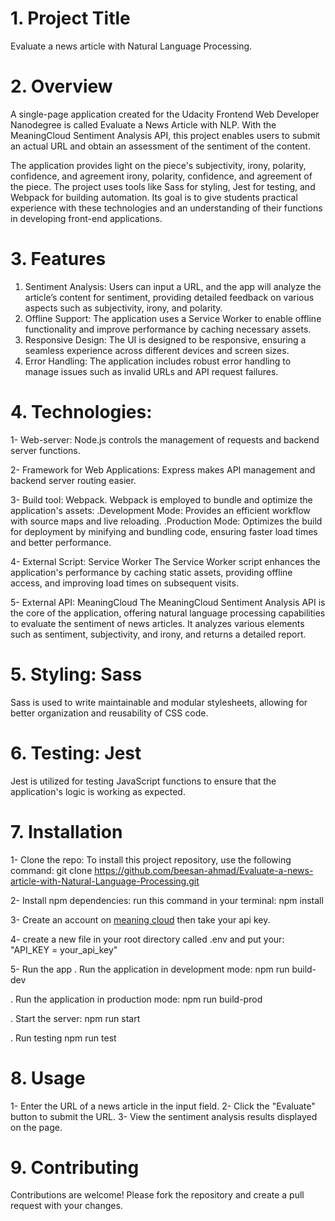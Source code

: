 # 1. Project Title
Evaluate a news article with Natural Language Processing.

# 2. Overview
A single-page application created for the Udacity Frontend Web Developer Nanodegree is called Evaluate a News Article with NLP. With the MeaningCloud Sentiment Analysis API, this project enables users to submit an actual URL and obtain an assessment of the sentiment of the content.

The application provides light on the piece's subjectivity, irony, polarity, confidence, and agreement irony, polarity, confidence, and agreement of the piece. The project uses tools like Sass for styling, Jest for testing, and Webpack for building automation. Its goal is to give students practical experience with these technologies and an understanding of their functions in developing front-end applications.

# 3. Features
1. Sentiment Analysis: Users can input a URL, and the app will analyze the article’s content for sentiment, providing detailed feedback on various aspects such as subjectivity, irony, and polarity.
2. Offline Support: The application uses a Service Worker to enable offline functionality and improve performance by caching necessary assets.
3. Responsive Design: The UI is designed to be responsive, ensuring a seamless experience across different devices and screen sizes.
4. Error Handling: The application includes robust error handling to manage issues such as invalid URLs and API request failures.

# 4. Technologies: 
1-  Web-server: Node.js 
controls the management of requests and backend server functions.

2- Framework for Web Applications: Express
makes API management and backend server routing easier.

3- Build tool: Webpack.
Webpack is employed to bundle and optimize the application's assets:
.Development Mode: Provides an efficient workflow with source maps and live reloading.
.Production Mode: Optimizes the build for deployment by minifying and bundling code, ensuring faster load times and better performance.

4- External Script: Service Worker
The Service Worker script enhances the application's performance by caching static assets, providing offline access, and improving load times on subsequent visits.

5- External API: MeaningCloud 
The MeaningCloud Sentiment Analysis API is the core of the application, offering natural language processing capabilities to evaluate the sentiment of news articles. It analyzes various elements such as sentiment, subjectivity, and irony, and returns a detailed report.

# 5. Styling: Sass
Sass is used to write maintainable and modular stylesheets, allowing for better organization and reusability of CSS code.

# 6. Testing: Jest
Jest is utilized for testing JavaScript functions to ensure that the application's logic is working as expected.

# 7. Installation
1- Clone the repo: To install this project repository, use the following command: git clone
https://github.com/beesan-ahmad/Evaluate-a-news-article-with-Natural-Language-Processing.git

2- Install npm dependencies: run this command in your terminal:
 npm install

3- Create an account on  [meaning cloud](https://www.meaningcloud.com/) then take your api key.

4- create a new file in your root directory called .env and put your:
 "API_KEY = your_api_key"

5- Run the app
. Run the application in development mode:
  npm run build-dev

. Run the application in production mode:
  npm run build-prod

. Start the server:
  npm run start

. Run testing
  npm run test    

# 8. Usage
1- Enter the URL of a news article in the input field.
2- Click the "Evaluate" button to submit the URL.
3- View the sentiment analysis results displayed on the page.

# 9. Contributing
Contributions are welcome! Please fork the repository and create a pull request with your changes.